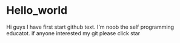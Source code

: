 # Hello_world

Hi guys I have first start github text.
I'm noob the self programming educatot.
if anyone interested my git please click star 
